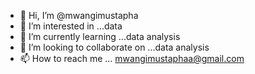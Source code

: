 - 👋 Hi, I’m @mwangimustapha
- 👀 I’m interested in ...data
- 🌱 I’m currently learning ...data analysis 
- 💞️ I’m looking to collaborate on ...data analysis 
- 📫 How to reach me ... mwangimustaphaa@gmail.com

<!---
mwangimustapha/mwangimustapha is a ✨ special ✨ repository because its `README.md` (this file) appears on your GitHub profile.
You can click the Preview link to take a look at your changes.
--->
